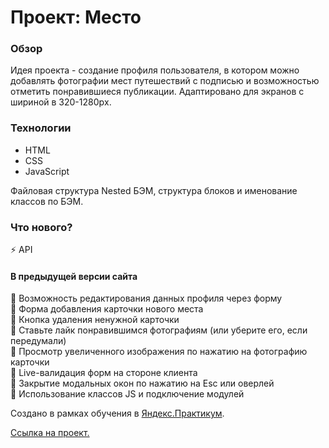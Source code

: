 # Проект: Место

### Обзор

Идея проекта - создание профиля пользователя, в котором можно добавлять фотографии мест путешествий с подписью и возможностью отметить понравившиеся публикации.
Адаптировано для экранов с шириной в 320-1280pх.

### Технологии

* HTML
* CSS 
* JavaScript

Файловая структура Nested БЭМ, структура блоков и именование классов по БЭМ. 

### Что нового?
:zap: API

#### В предыдущей версии сайта
:pushpin: Возможность редактирования данных профиля через форму\
:pushpin: Форма добавления карточки нового места\
:pushpin: Кнопка удаления ненужной карточки\
:pushpin: Ставьте лайк понравившимся фотографиям (или уберите его, если передумали)\
:pushpin: Просмотр увеличенного изображения по нажатию на фотографию карточки\
:pushpin: Live-валидация форм на стороне клиента\
:pushpin: Закрытие модальных окон по нажатию на Esc или оверлей\
:pushpin: Использование классов JS и подключение модулей



Создано в рамках обучения в [Яндекс.Практикум](https://practicum.yandex.ru/).

[Ссылка на проект.](https://toma-p.github.io/mesto/index.html)

